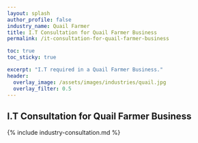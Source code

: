 ```yaml
---
layout: splash 
author_profile: false 
industry_name: Quail Farmer
title: I.T Consultation for Quail Farmer Business
permalink: /it-consultation-for-quail-farmer-business

toc: true
toc_sticky: true

excerpt: "I.T required in a Quail Farmer Business."
header:
  overlay_image: /assets/images/industries/quail.jpg
  overlay_filter: 0.5 
---
```


## I.T Consultation for Quail Farmer Business

{% include industry-consultation.md %}

